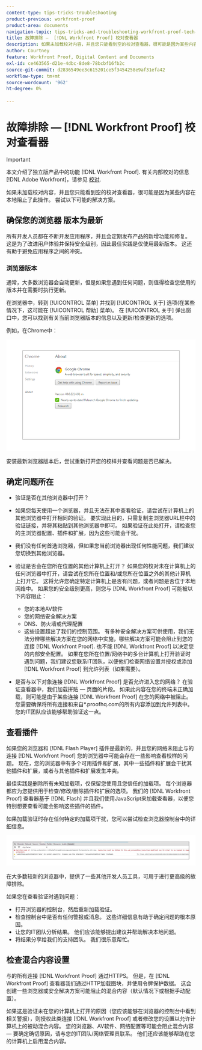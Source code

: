 ```yaml
---
content-type: tips-tricks-troubleshooting
product-previous: workfront-proof
product-area: documents
navigation-topic: tips-tricks-and-troubleshooting-workfront-proof-tech-corner
title: 故障排除 —  [!DNL Workfront Proof] 校对查看器
description: 如果未加载校对内容，并且您只能看到空的校对查看器，很可能是因为某些内容在本地阻止了此操作。
author: Courtney
feature: Workfront Proof, Digital Content and Documents
exl-id: ce463565-d21e-4dbc-8de8-78bcbf16fb2c
source-git-commit: d2836549ee3c615201ce5f3454258e9af31efa42
workflow-type: tm+mt
source-wordcount: '962'
ht-degree: 0%

---
```


# 故障排除 —  [!DNL Workfront Proof] 校对查看器

<!-- Audited: 01/2024 -->

>[!IMPORTANT]
>
>本文介绍了独立版产品中的功能 [!DNL Workfront Proof]. 有关内部校对的信息 [!DNL Adobe Workfront]，请参见 [校对](../../../review-and-approve-work/proofing/proofing.md).

如果未加载校对内容，并且您只能看到空的校对查看器，很可能是因为某些内容在本地阻止了此操作。 尝试以下可能的解决方案。

## 确保您的浏览器 <!--and [!DNL Flash Player]--> 版本为最新

所有开发人员都在不断开发应用程序，并且会定期发布产品的新增功能和修复。 这是为了改进用户体验并保持安全级别，因此最佳实践是仅使用最新版本。 这还有助于避免应用程序之间的冲突。

<!--
### [!DNL Flash Player] Plugin Version

To check your current [!DNL Flash Player] version visit the [[!DNL Adobe] website](http://www.adobe.com/software/flash/about/).

![ProofView_2.png](assets/proofview-2-350x199.png)

If your version number differs from the one listed for your platform go to the [[!DNL Flash Player] download page](http://get.adobe.com/flashplayer/otherversions/) and get the latest version.

Please note: we do recommend using the original [!DNL Adobe] plugin, so if your browser uses a built-in solution deactivate it and install the [!DNL Adobe] solution.
-->

### 浏览器版本

通常，大多数浏览器会自动更新，但是如果您遇到任何问题，则值得检查您使用的版本并在需要时执行更新。

在浏览器中，转到 [!UICONTROL 菜单] 并找到 [!UICONTROL 关于] 选项(在某些情况下，这可能在 [!UICONTROL 帮助] 菜单)。 在 [!UICONTROL 关于] 弹出窗口中，您可以找到有关当前浏览器版本的信息以及更新/检查更新的选项。

例如，在Chrome中：

![Chrome浏览器版本](assets/proofview-3.png)

安装最新浏览器版本后，尝试重新打开您的校样并查看问题是否已解决。

<!--
## Ensure Your Local [!DNL Flash] Storage is Available

Our [!DNL Workfront Proof] Viewer is based on Flash, and we store some data about the proofs (i.e., comments, proof tiles, [!DNL Workfront Proof] Viewer settings) on your computer using [!DNL Flash Player]. If the [!DNL Workfront Proof] Viewer opens, but there is no content inside you will want to make sure that the Flash Storage is available on your machine and that [!DNL Workfront Proof] is allowed to use it.

If there is some storage allocated, but you're working with the bigger proofs with multiple pages and comments try to increase the [!DNL Flash] Storage and re-load your proof.

Please see [Problems With Viewing Proofs - [!DNL Flash] Shared Objects Explained](../../../workfront-proof/wp-tech-corner/troubleshooting/view-proof-flash-shared-object.md) for the detailed instructions.
-->

## 确定问题所在

* 验证是否在其他浏览器中打开？
* 如果您每天使用一个浏览器，并且无法在其中查看验证，请尝试在计算机上的其他浏览器中打开相同的验证。 要实现此目的，只需复制主浏览器URL栏中的验证链接，并将其粘贴到其他浏览器中即可。 如果验证在此处打开，请检查您的主浏览器配置、插件和扩展，因为这些可能会干扰。
* 我们没有任何首选浏览器，但如果您当前浏览器出现任何性能问题，我们建议您切换到其他浏览器。
* 验证是否会在您所在位置的其他计算机上打开？
如果您的校对未在计算机上的任何浏览器中打开，请尝试在您所在位置和/或您所在位置之外的其他计算机上打开它。 这将允许您确定特定计算机上是否有问题，或者问题是否位于本地网络中。
如果您的安全级别更高，则您与 [!DNL Workfront Proof] 可能被以下内容阻止：

   * 您的本地AV软件
   * 您的网络安全解决方案
   * DNS、防火墙或代理配置
   * 这些设置超出了我们的控制范围。 有多种安全解决方案可供使用，我们无法分辨哪些解决方案在您的网络中实施，哪些解决方案可能会阻止到您的连接 [!DNL Workfront Proof]. 也不能 [!DNL Workfront Proof] 以决定您的内部安全配置。 如果在您所在位置/网络中的多台计算机上打开验证时遇到问题，我们建议您联系IT团队，以便他们检查网络设置并授权或添加 [!DNL Workfront Proof] 到允许列表（如果需要）。

* 是否与以下对象连接 [!DNL Workfront Proof] 是否允许进入您的网络？
在验证查看器中，我们加载拼贴 — 页面的片段。 如果此内容在您的终端未正确加载，则可能是由于某些连接 [!DNL Workfront Proof] 在您的网络中被阻止。 您需要确保将所有连接和来自*.proofhq.com的所有内容添加到允许列表中。 您的IT团队应该能够帮助验证这一点。

## 查看插件

如果您的浏览器和 [!DNL Flash Player] 插件是最新的，并且您的网络未阻止与的连接 [!DNL Workfront Proof] 您的浏览器中可能会存在一些影响查看校样的问题。 现在，您的浏览器中有多个可用插件和扩展，其中一些插件和扩展会干扰其他插件和扩展，或者与其他插件和扩展发生冲突。

最佳实践是删除所有未知加载项，仅保留您使用且您信任的加载项。 每个浏览器都应为您提供用于检查/修改/删除插件和扩展的选项。 我们的 [!DNL Workfront Proof] 查看器基于 [!DNL Flash] 并且我们使用JavaScript来加载查看器，以便您特别想要查看可能会影响这些插件的插件。

如果加载验证时存在任何特定的加载项干扰，您可以尝试检查浏览器控制台中的详细信息。

![浏览器控制台](assets/proofview-4.png)

在大多数较新的浏览器中，提供了一些其他开发人员工具，可用于进行更高级的故障排除。

如果您在查看验证时遇到问题：

* 打开浏览器的控制台，然后重新加载验证。
* 检查控制台中是否有任何警报或消息。 这些详细信息有助于确定问题的根本原因。
* 让您的IT团队分析结果。 他们应该能够提出建议并帮助解决本地问题。
* 将结果分享给我们的支持团队。 我们很乐意帮忙。

## 检查混合内容设置

与的所有连接 [!DNL Workfront Proof] 通过HTTPS。 但是，在 [!DNL Workfront Proof] 查看器我们通过HTTP加载图块，并使用令牌保护数据。 这会创建一些浏览器或安全解决方案可能阻止的混合内容（默认情况下或根据手动配置）。

如果这是验证未在您的计算机上打开的原因（您应该能够在浏览器的控制台中看到相关警报），则授权此类连接 [!DNL Workfront Proof] 或者修改您的设置以允许计算机上的被动混合内容。 您的浏览器、AV软件、网络配置等可能会阻止混合内容 — 要确定确切原因，请与您的IT团队/网络管理员联系。 他们还应该能够帮助在您的计算机上启用混合内容。


